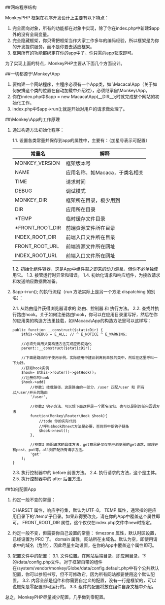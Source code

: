 ##网站程序结构

MonkeyPHP 框架在程序开发设计上主要有以下特点：

 1. 完全面向对象，所有的功能都在对象中实现，除了你在index.php中新建$app外的没有全局变量。
 2. 完全隐藏框架，你只需把框架当作大家工作多年的编码经验，所以框架是为你的开发提供服务，而不是你要去适应框架。
 3. 框架所有的功能都绑定在你的app中了，你只需向app获取即可。

为了实现上面的特点，MonkeyPHP主要从下面几个方面设计。

##一切都源于\Monkey\App

 1. 要构建一个网站程序，主程序必须有一个App类，如 \Macaca\App（关于如何安排这个类的位置在自动加载中介绍过），必须继承自\Monkey\App。
 2. 你在index.php中$app = new Macaca\App(\_\_DIR\_\_);时就完成整个网站的初始化工作。
 3. index.php中$app->run();就是开始对用户的请求做处理了。

##\Monkey\App的工作原理

 1. 通过构造方法初始化程序：

	 1.1. 设置各类常量并保存到app的属性中，主要有：（加星号表示可配置）

    | 常量名 | 解释 |
    |-------|-----|
    | MONKEY_VERSION | 框架版本号 |
    | NAME | 应用名称，如Macaca，于类名相关 |
    | TIME | 请求时间 |
    | DEBUG | 调试模式 |
    | MONKEY_DIR | 框架所在目录，极少用到 |
    | DIR | 应用所在目录 |
    | *TEMP | 临时缓存文件目录 |
    | *FRONT_ROOT_DIR | 前端资源文件所在目录 |
    | INDEX_ROOT_DIR | 前端入口文件所在目录 |
    | FRONT_ROOT_URL | 前端资源文件所在网址 |
    | INDEX_ROOT_URL | 前端入口文件所在网址 |

     1.2. 初始化组件容器，这是App中组件召之即来的动力源泉，但你不必单独使用它。
     1.3. 接管运行时异常和错误。
     1.4. 初始化请求和响应组件，为接收请求和发送响应数据做准备。

 2. $app->run(); 的执行流程（run 方法实际上是另一个方法 dispatching 的别名）：

	 2.1. 从路由组件获得浏览器请求的 路由、控制器 和 执行方法。
	 2.2. 查找并执行路由hook。关于如何注册路由hook，你可以在应用目录里写好，然后在你的应用类的构造方法里挂载，如\Macaca\App的构造方法里可以这样写：
	 	
        public function __construct($staticDir) {
            $this->DEBUG = E_ALL; // ^ E_NOTICE ^ E_WARNING;

			//必须先调用父类构造方法完成应用初始化
            parent::__construct($staticDir);
            
            //下面是路由钩子使用示例，实际使用中建议剥离到单独的类中，然后在这里呼叫一下为好。
            //获取hook实例
            $hook= $this->router()->getHook();
            //注册你的hook
            $hook->add(
            	//参数1 挂载路径，这是路由的一部分，/user 匹配/user 和 所有以/user/开头的路由
            	'/user',
                
                //参数2 钩子方法，可以想下面这样是一个匿名闭包，也可以是别的任何回调方法
                function(Monkey\Router\Hook $hook){
                    //todo 你的实际代码
                    //呼叫$hook的next方法是必要，否则将中断钩子链条
                    $hook->next();
                },
                
                //参数3 匹配请求的具体方法，get意思是仅仅响应浏览器的get请求，同理还有post、put等，all则匹配所有请求方法。
                'get'
            );
        }
        
	 2.3. 执行控制器中的 before 前置方法。
	 2.4. 执行请求的方法，这个是主体。
	 2.5. 执行控制器中的 after 后置方法。
        
##如何配置App

 1. 约定一般不变的常量：

     CHARSET 属性，响应字符集，默认为UTF-8。
	 TEMP 属性，通常指的是应用目录下的'/temp'子目录。如果非得要改变，请在你的App中覆盖这个属性即可。
     FRONT_ROOT_DIR 属性，这个仅仅在index.php文件中new时指定。

 2. 约定一般不变，但需要你自己设置的常量：
     timezone 属性，默认时区设置，已经设置为 PRC 了。
     domain 属性，网站所在主域名。默认为空，即使用请求中的域名（危险），因此尽量主动设置，在你的App中覆盖这个属性即可。

 3. 配置文件中的配置：
 	3.1. 文件位置。在网站后端目录，即应用目录，下的/data/config.php文件。对于框架自带的组件在/system/vendor/monkey/Globe/data/config.default.php中有个公共默认配置，你可以参照书写，但不可修改它，因为所有网站都要使用这个默认配置。
 	3.2. 内容全部是组件和你需要自定义的配置，没有一行是框架的，可以说框架是零配置即可运行的。
 	3.3. 组件的配置将放在组件自身文档中介绍。

总之，MonkeyPHP尽量减少配置，几乎做到零配置。
 